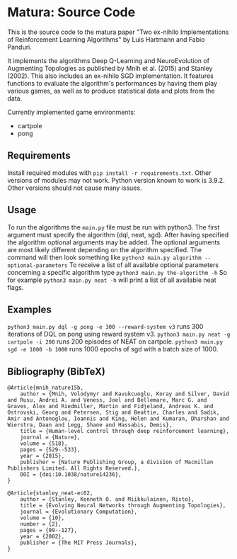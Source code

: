# Matura: Source Code

This is the source code to the matura paper
"Two ex-nihilo Implementations of Reinforcement Learning Algorithms"
by Luis Hartmann and Fabio Panduri.

It implements the algorithms Deep Q-Learning and NeuroEvolution
of Augmenting Topologies as published by Mnih et al. (2015)
and Stanley (2002).
This also includes an ex-nihilo SGD implementation.
It features functions to evaluate the algorithm's performances
by having them play various games, as well as to produce
statistical data and plots from the data.

Currently implemented game environments:
- cartpole
- pong

## Requirements
Install required modules with ``pip install -r requirements.txt``.
Other versions of modules may not work.
Python version known to work is 3.9.2. Other versions should
not cause many issues.

## Usage
To run the algorithms the ``main.py`` file must be run with python3.
The first argument must specify the algorithm (dql, neat, sgd).
After having specified the algorithm optional arguments may be added.
The optional arguments are most likely different depending on the algorithm
specified.
The command will then look something like
``python3 main.py algorithm --optional-parameters``
To receive a list of all available optional parameters concerning a specific algorithm type
``python3 main.py the-algorithm -h``
So for example
``python3 main.py neat -h``
will print a list of all available neat flags.

## Examples
``python3 main.py dql -g pong -e 300 --reward-system v3``
runs 300 iterations of DQL on pong using reward system v3.
``python3 main.py neat -g cartpole -i 200``
runs 200 episodes of NEAT on cartpole.
``python3 main.py sgd -e 1000 -b 1000``
runs 1000 epochs of sgd with a batch size of 1000.


## Bibliography (BibTeX)
```
@Article{mnih_nature15b,
	author = {Mnih, Volodymyr and Kavukcuoglu, Koray and Silver, David and Rusu, Andrei A. and Veness, Joel and Bellemare, Marc G. and Graves, Alex and Riedmiller, Martin and Fidjeland, Andreas K. and Ostrovski, Georg and Petersen, Stig and Beattie, Charles and Sadik, Amir and Antonoglou, Ioannis and King, Helen and Kumaran, Dharshan and Wierstra, Daan and Legg, Shane and Hassabis, Demis}, 
	title = {Human-level control through deep reinforcement learning},
	journal = {Nature},
	volume = {518},
	pages = {529--533},
	year = {2015},
	publisher = {Nature Publishing Group, a division of Macmillan Publishers Limited. All Rights Reserved.},
	DOI = {doi:10.1038/nature14236},
}

@Article{stanley_neat-ec02,
	author = {Stanley, Kenneth O. and Miikkulainen, Risto},
	title = {Evolving Neural Networks through Augmenting Topologies},
	journal = {Evolutionary Computation},
	volume = {10},
	number = {2},
	pages = {99--127},
	year = {2002},
	publisher = {The MIT Press Journals},
}
```
